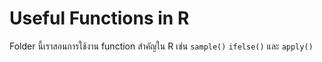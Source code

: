# Useful Functions in R

Folder นี้เราสอนการใช้งาน function สำคัญใน R เช่น `sample()` `ifelse()` และ `apply()` 
